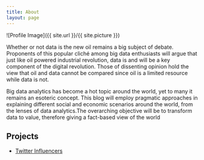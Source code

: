 ```yaml
---
title: About
layout: page
---
```

![Profile Image]({{ site.url }}/{{ site.picture }})

<p>Whether or not data is the new oil remains a big subject of debate. Proponents of this popular cliché among big data enthusiasts will argue that just like oil powered industrial revolution, data is and will be a key component of the digital revolution. Those of dissenting opinion hold the view that oil and data cannot be compared since oil is a limited resource while data is not.

Big data analytics has become a hot topic around the world, yet to many it remains an esoteric concept. This blog will employ pragmatic approaches in explaining different social and economic scenarios around the world, from the lenses of data analytics.The overarching objective will be to transform data to value, therefore giving a fact-based view of the world</p>

<!--<h2>Skills</h2>

<ul class="skill-list">
	<li>HTML - Jade - Haml - Erb</li>
	<li>Responsive (Mobile First)</li>
	<li>CSS (Stylus, Sass, Less)</li>
	<li>Css Frameworks (Bootstrap, Foundation)</li>
	<li>Javascript (Design Patterns, Testes)</li>
	<li>NodeJS</li>
	<li>AngularJS - ReactJS</li>
	<li>Grunt - Gulp - Yeoman</li>
	<li>Git</li>
	<li>PHP</li>
	<li>Python</li>
	<li>MySQL - MongoDB</li>
	<li>Scrum and Kanban</li>
	<li>TDD e Continuous Integration</li>
</ul>
-->
<h2>Projects</h2>

<ul>
	<li><a href="https://github.com/">Twitter Influencers</a></li>
</ul>
